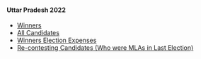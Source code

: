 #### Uttar Pradesh 2022
  * [Winners](https://www.myneta.info/uttarpradesh2022/index.php?action=show_winners&sort=default)
  * [All Candidates](https://www.myneta.info/uttarpradesh2022/)
  * [Winners Election Expenses](https://www.myneta.info/uttarpradesh2022/index.php?action=showWinnersExpense&sortExp=default)
  * [ Re-contesting Candidates (Who were MLAs in Last Election)](https://www.myneta.info/uttarpradesh2022/index.php?action=recontestAssetsComparison)